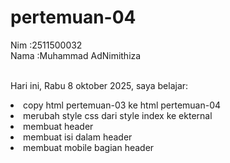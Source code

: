 # pertemuan-04
Nim :2511500032<br>
Nama :Muhammad AdNimithiza<br><br>

Hari ini, Rabu 8 oktober 2025, saya belajar:

<li> copy html pertemuan-03 ke html pertemuan-04</li>
<li> merubah style css dari style index ke ekternal </li>
<li> membuat header </li>
<li> membuat isi dalam header </li>
<li> membuat mobile bagian header </li>